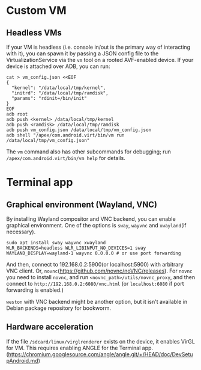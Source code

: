 # Custom VM

## Headless VMs

If your VM is headless (i.e. console in/out is the primary way of interacting
with it), you can spawn it by passing a JSON config file to the
VirtualizationService via the `vm` tool on a rooted AVF-enabled device. If your
device is attached over ADB, you can run:

```shell
cat > vm_config.json <<EOF
{
  "kernel": "/data/local/tmp/kernel",
  "initrd": "/data/local/tmp/ramdisk",
  "params": "rdinit=/bin/init"
}
EOF
adb root
adb push <kernel> /data/local/tmp/kernel
adb push <ramdisk> /data/local/tmp/ramdisk
adb push vm_config.json /data/local/tmp/vm_config.json
adb shell "/apex/com.android.virt/bin/vm run /data/local/tmp/vm_config.json"
```

The `vm` command also has other subcommands for debugging; run
`/apex/com.android.virt/bin/vm help` for details.

# Terminal app
## Graphical environment (Wayland, VNC)
By installing Wayland compositor and VNC backend, you can enable graphical environment.
One of the options is `sway`, `wayvnc` and `xwayland`(if necessary).

```
sudo apt install sway wayvnc xwayland
WLR_BACKENDS=headless WLR_LIBINPUT_NO_DEVICES=1 sway
WAYLAND_DISPLAY=wayland-1 wayvnc 0.0.0.0 # or use port forwarding
```

And then, connect to 192.168.0.2:5900(or localhost:5900) with arbitrary VNC client.
Or, `novnc`(https://github.com/novnc/noVNC/releases). For `novnc` you need to install
`novnc`, and run `<novnc_path>/utils/novnc_proxy`, and then connect to `http://192.168.0.2:6080/vnc.html`
(or `localhost:6080` if port forwarding is enabled.)

`weston` with VNC backend might be another option, but it isn't available in
Debian package repository for bookworm.

## Hardware acceleration
If the file `/sdcard/linux/virglrenderer` exists on the device, it enables VirGL for VM.
This requires enabling ANGLE for the Terminal app. (https://chromium.googlesource.com/angle/angle.git/+/HEAD/doc/DevSetupAndroid.md)
